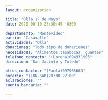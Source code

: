 ```yaml
---
layout: organizacion

title: "Olla 1º de Mayo"
date: 2020-08-10 23:30:45 -0300

departamento: "Montevideo"
barrio: "Casavalle"
actividades: "Olla"
donaciones: "Todo tipo de donaciones"
necesidades: "Alimentos,tapabocas, guantes"
telefono_contacto: "(Lorena)094931905"
direccion: "San Jacinto y Toledo"

otros_contactos: "(Paola)097965603"
horario: "(LUN-SAB)20:00-22:00"
aclaraciones: ""
cuenta_bancaria: ""

---
```

